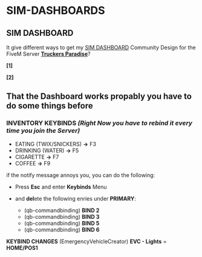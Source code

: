 # SIM-DASHBOARDS

## SIM DASHBOARD

It give different ways to get my [SIM DASHBOARD](https://stryder-it.de/simdashboard/) Community Design
for the FiveM Server [**Truckers Paradise**](https://discord.gg/4KEZ5EfShJ)?

**[1]** 

**[2]** 


## That the Dashboard works propably you have to do some things before

### INVENTORY KEYBINDS *(Right Now you have to rebind it every time you join the Server)*
- EATING (TWIX/SNICKERS) **->** F3
- DRINKING (WATER) **->** F5
- CIGARETTE **->** F7
- COFFEE **->** F9

if the notify message annoys you, you can do the following:

- Press **Esc** and enter **Keybinds** Menu

- and **del**ete the following enries under **PRIMARY**:
  - (qb-commandbinding) **BIND 2**
  - (qb-commandbinding) **BIND 3**
  - (qb-commandbinding) **BIND 5** 
  - (qb-commandbinding) **BIND 6** 


__KEYBIND CHANGES__
(EmergencyVehicleCreator) **EVC - Lights** = **HOME/POS1**
